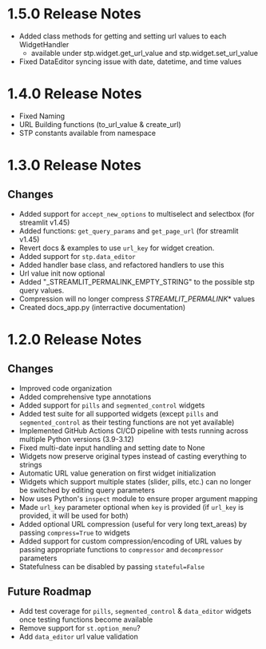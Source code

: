 # 1.5.0 Release Notes
- Added class methods for getting and setting url values to each WidgetHandler
    - available under stp.widget.get_url_value and stp.widget.set_url_value
- Fixed DataEditor syncing issue with date, datetime, and time values

# 1.4.0 Release Notes
- Fixed Naming
- URL Building functions (to_url_value & create_url)
- STP constants available from namespace

# 1.3.0 Release Notes

## Changes
- Added support for `accept_new_options` to multiselect and selectbox (for streamlit v1.45)
- Added functions: `get_query_params` and `get_page_url` (for streamlit v1.45)
- Revert docs & examples to use `url_key` for widget creation.
- Added support for `stp.data_editor`
- Added handler base class, and refactored handlers to use this
- Url value init now optional
- Added "_STREAMLIT_PERMALINK_EMPTY_STRING" to the possible stp query values. 
- Compression will no longer compress _STREAMLIT_PERMALINK_* values
- Created docs_app.py (interractive documentation)

# 1.2.0 Release Notes

## Changes
- Improved code organization
- Added comprehensive type annotations
- Added support for `pills` and `segmented_control` widgets
- Added test suite for all supported widgets (except `pills` and `segmented_control` as their testing functions are not yet available)
- Implemented GitHub Actions CI/CD pipeline with tests running across multiple Python versions (3.9-3.12)
- Fixed multi-date input handling and setting date to None
- Widgets now preserve original types instead of casting everything to strings
- Automatic URL value generation on first widget initialization
- Widgets which support multiple states (slider, pills, etc.) can no longer be switched by editing query parameters
- Now uses Python's `inspect` module to ensure proper argument mapping
- Made `url_key` parameter optional when `key` is provided (if `url_key` is provided, it will be used for both)
- Added optional URL compression (useful for very long text_areas) by passing `compress=True` to widgets
- Added support for custom compression/encoding of URL values by passing appropriate functions to `compressor` and `decompressor` parameters
- Statefulness can be disabled by passing `stateful=False`

## Future Roadmap
- Add test coverage for `pills`, `segmented_control` & `data_editor` widgets once testing functions become available
- Remove support for `st.option_menu`?
- Add `data_editor` url value validation

